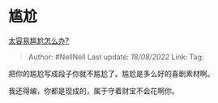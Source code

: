 # 尴尬
[太容易尴尬怎么办?](https://www.zhihu.com/question/488629339/answer/2623504893)

> Author: #NellNell 
> Last update: *18/08/2022* 
> Link: 
> Tag: 

把你的尴尬写成段子你就不尴尬了。尴尬是多么好的喜剧素材啊。

我还得编，你都是现成的，属于守着财宝不会花啊你。